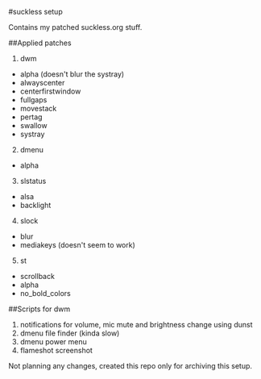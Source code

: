 #suckless setup

Contains my patched suckless.org stuff.

##Applied patches
1. dwm
 - alpha (doesn't blur the systray)
 - alwayscenter
 - centerfirstwindow
 - fullgaps
 - movestack
 - pertag
 - swallow
 - systray
2. dmenu
 - alpha
3. slstatus
 - alsa
 - backlight
4. slock 
 - blur
 - mediakeys (doesn't seem to work)
5. st
 - scrollback
 - alpha
 - no_bold_colors

##Scripts for dwm
1. notifications for volume, mic mute and brightness change using dunst
2. dmenu file finder (kinda slow)
3. dmenu power menu
4. flameshot screenshot 

Not planning any changes, created this repo only for archiving this setup.
